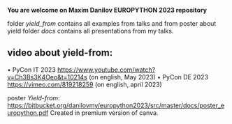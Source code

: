 **You are welcome on Maxim Danilov EUROPYTHON 2023 repository**

folder *yield_from* contains all examples from talks and from poster about yield
folder *docs* contains all presentations from my talks.


## video about yield-from:
• PyCon IT 2023 https://www.youtube.com/watch?v=Ch3Bs3K4Oeo&t=10214s (on english, May 2023)
• PyCon DE 2023 https://vimeo.com/819218259 (on english, april 2023)

poster *Yield-from*:
https://bitbucket.org/danilovmy/europython2023/src/master/docs/poster_europython.pdf
Created in premium version of canva.
 
